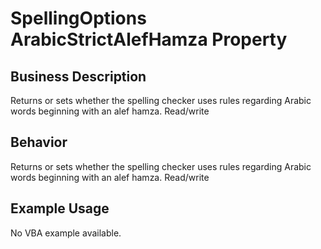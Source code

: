 # SpellingOptions ArabicStrictAlefHamza Property

## Business Description
Returns or sets whether the spelling checker uses rules regarding Arabic words beginning with an alef hamza. Read/write

## Behavior
Returns or sets whether the spelling checker uses rules regarding Arabic words beginning with an alef hamza. Read/write

## Example Usage
No VBA example available.